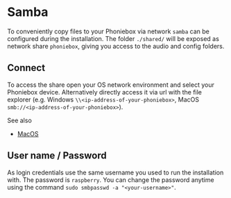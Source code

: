 # Samba

To conveniently copy files to your Phoniebox via network `samba` can be configured during the installation. The folder `./shared/` will be exposed as network share `phoniebox`, giving you access to the audio and config folders.

## Connect

To access the share open your OS network environment and select your Phoniebox device. 
Alternatively directly access it via url with the file explorer (e.g. Windows `\\<ip-address-of-your-phoniebox>`, MacOS `smb://<ip-address-of-your-phoniebox>`).

See also
* [MacOS](https://support.apple.com/lt-lt/guide/mac-help/mchlp1140/mac)

## User name / Password

As login credentials use the same username you used to run the installation with. The password is `raspberry`.
You can change the password anytime using the command `sudo smbpasswd -a "<your-username>"`.


